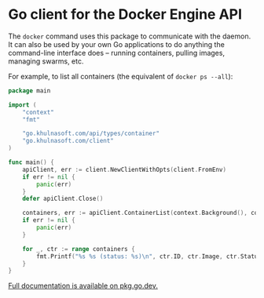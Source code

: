 # Go client for the Docker Engine API

The `docker` command uses this package to communicate with the daemon. It can
also be used by your own Go applications to do anything the command-line
interface does – running containers, pulling images, managing swarms, etc.

For example, to list all containers (the equivalent of `docker ps --all`):

```go
package main

import (
	"context"
	"fmt"

	"go.khulnasoft.com/api/types/container"
	"go.khulnasoft.com/client"
)

func main() {
	apiClient, err := client.NewClientWithOpts(client.FromEnv)
	if err != nil {
		panic(err)
	}
	defer apiClient.Close()

	containers, err := apiClient.ContainerList(context.Background(), container.ListOptions{All: true})
	if err != nil {
		panic(err)
	}

	for _, ctr := range containers {
		fmt.Printf("%s %s (status: %s)\n", ctr.ID, ctr.Image, ctr.Status)
	}
}
```

[Full documentation is available on pkg.go.dev.](https://pkg.go.dev/go.khulnasoft.com/client)
